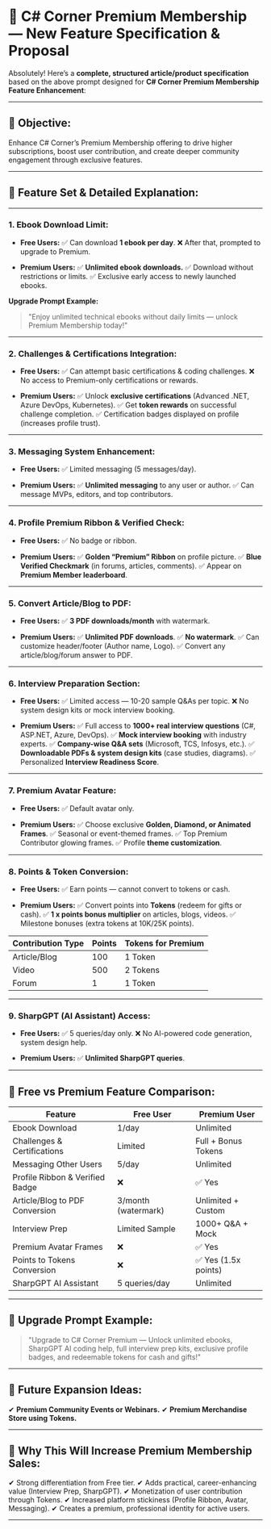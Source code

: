 # 🚀 C# Corner Premium Membership — New Feature Specification & Proposal

Absolutely! Here’s a **complete, structured article/product specification** based on the above prompt designed for **C# Corner Premium Membership Feature Enhancement**:

---

## 🎯 **Objective:**

Enhance C# Corner’s Premium Membership offering to drive higher subscriptions, boost user contribution, and create deeper community engagement through exclusive features.

---

## 🔹 **Feature Set & Detailed Explanation:**

---

### **1. Ebook Download Limit:**

* **Free Users:**
  ✅ Can download **1 ebook per day**.
  ❌ After that, prompted to upgrade to Premium.

* **Premium Users:**
  ✅ **Unlimited ebook downloads.**
  ✅ Download without restrictions or limits.
  ✅ Exclusive early access to newly launched ebooks.

**Upgrade Prompt Example:**

> "Enjoy unlimited technical ebooks without daily limits — unlock Premium Membership today!"

---

### **2. Challenges & Certifications Integration:**

* **Free Users:**
  ✅ Can attempt basic certifications & coding challenges.
  ❌ No access to Premium-only certifications or rewards.

* **Premium Users:**
  ✅ Unlock **exclusive certifications** (Advanced .NET, Azure DevOps, Kubernetes).
  ✅ Get **token rewards** on successful challenge completion.
  ✅ Certification badges displayed on profile (increases profile trust).

---

### **3. Messaging System Enhancement:**

* **Free Users:**
  ✅ Limited messaging (5 messages/day).

* **Premium Users:**
  ✅ **Unlimited messaging** to any user or author.
  ✅ Can message MVPs, editors, and top contributors.

---

### **4. Profile Premium Ribbon & Verified Check:**

* **Free Users:**
  ✅ No badge or ribbon.

* **Premium Users:**
  ✅ **Golden “Premium” Ribbon** on profile picture.
  ✅ **Blue Verified Checkmark** (in forums, articles, comments).
  ✅ Appear on **Premium Member leaderboard**.

---

### **5. Convert Article/Blog to PDF:**

* **Free Users:**
  ✅ **3 PDF downloads/month** with watermark.

* **Premium Users:**
  ✅ **Unlimited PDF downloads**.
  ✅ **No watermark**.
  ✅ Can customize header/footer (Author name, Logo).
  ✅ Convert any article/blog/forum answer to PDF.

---

### **6. Interview Preparation Section:**

* **Free Users:**
  ✅ Limited access — 10-20 sample Q\&As per topic.
  ❌ No system design kits or mock interview booking.

* **Premium Users:**
  ✅ Full access to **1000+ real interview questions** (C#, ASP.NET, Azure, DevOps).
  ✅ **Mock interview booking** with industry experts.
  ✅ **Company-wise Q\&A sets** (Microsoft, TCS, Infosys, etc.).
  ✅ **Downloadable PDFs & system design kits** (case studies, diagrams).
  ✅ Personalized **Interview Readiness Score**.

---

### **7. Premium Avatar Feature:**

* **Free Users:**
  ✅ Default avatar only.

* **Premium Users:**
  ✅ Choose exclusive **Golden, Diamond, or Animated Frames**.
  ✅ Seasonal or event-themed frames.
  ✅ Top Premium Contributor glowing frames.
  ✅ Profile **theme customization**.

---

### **8. Points & Token Conversion:**

* **Free Users:**
  ✅ Earn points — cannot convert to tokens or cash.

* **Premium Users:**
  ✅ Convert points into **Tokens** (redeem for gifts or cash).
  ✅ **1 x points bonus multiplier** on articles, blogs, videos.
  ✅ Milestone bonuses (extra tokens at 10K/25K points).

| Contribution Type | Points | Tokens for Premium |
| ----------------- | ------ | ------------------ |
| Article/Blog      | 100    | 1 Token            |
| Video             | 500    | 2 Tokens           |
| Forum             | 1      | 1 Token            |

---

### **9. SharpGPT (AI Assistant) Access:**

* **Free Users:**
  ✅ 5 queries/day only.
  ❌ No AI-powered code generation, system design help.

* **Premium Users:**
  ✅ **Unlimited SharpGPT queries**.

---

## 🔹 **Free vs Premium Feature Comparison:**

| Feature                         | Free User           | Premium User        |
| ------------------------------- | ------------------- | ------------------- |
| Ebook Download                  | 1/day               | Unlimited           |
| Challenges & Certifications     | Limited             | Full + Bonus Tokens |
| Messaging Other Users           | 5/day               | Unlimited           |
| Profile Ribbon & Verified Badge | ❌                   | ✅ Yes               |
| Article/Blog to PDF Conversion  | 3/month (watermark) | Unlimited + Custom  |
| Interview Prep                  | Limited Sample      | 1000+ Q\&A + Mock   |
| Premium Avatar Frames           | ❌                   | ✅ Yes               |
| Points to Tokens Conversion     | ❌                   | ✅ Yes (1.5x points) |
| SharpGPT AI Assistant           | 5 queries/day       | Unlimited           |

---

## 🔹 **Upgrade Prompt Example:**

> "Upgrade to C# Corner Premium — Unlock unlimited ebooks, SharpGPT AI coding help, full interview prep kits, exclusive profile badges, and redeemable tokens for cash and gifts!"

---

## 🔹 **Future Expansion Ideas:**

✔ **Premium Community Events or Webinars.**
✔ **Premium Merchandise Store using Tokens.**

---

## 🔹 **Why This Will Increase Premium Membership Sales:**

✔ Strong differentiation from Free tier.
✔ Adds practical, career-enhancing value (Interview Prep, SharpGPT).
✔ Monetization of user contribution through Tokens.
✔ Increased platform stickiness (Profile Ribbon, Avatar, Messaging).
✔ Creates a premium, professional identity for active users.

---




